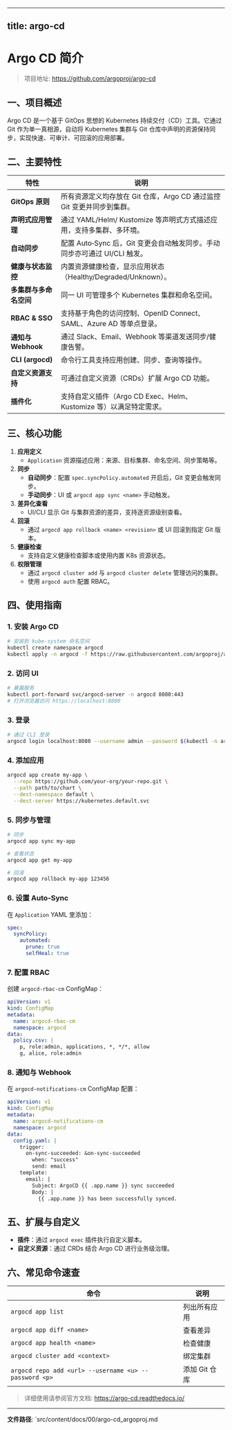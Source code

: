 
---
title: argo-cd
---

# Argo CD 简介

> 项目地址: <https://github.com/argoproj/argo-cd>

## 一、项目概述  
Argo CD 是一个基于 GitOps 思想的 Kubernetes 持续交付（CD）工具。它通过 Git 作为单一真相源，自动将 Kubernetes 集群与 Git 仓库中声明的资源保持同步，实现快速、可审计、可回滚的应用部署。

## 二、主要特性  

| 特性 | 说明 |
|------|------|
| **GitOps 原则** | 所有资源定义均存放在 Git 仓库，Argo CD 通过监控 Git 变更并同步到集群。 |
| **声明式应用管理** | 通过 YAML/Helm/ Kustomize 等声明式方式描述应用，支持多集群、多环境。 |
| **自动同步** | 配置 Auto‑Sync 后，Git 变更会自动触发同步。手动同步亦可通过 UI/CLI 触发。 |
| **健康与状态监控** | 内置资源健康检查，显示应用状态（Healthy/Degraded/Unknown）。 |
| **多集群与多命名空间** | 同一 UI 可管理多个 Kubernetes 集群和命名空间。 |
| **RBAC & SSO** | 支持基于角色的访问控制、OpenID Connect、SAML、Azure AD 等单点登录。 |
| **通知与 Webhook** | 通过 Slack、Email、Webhook 等渠道发送同步/健康告警。 |
| **CLI (argocd)** | 命令行工具支持应用创建、同步、查询等操作。 |
| **自定义资源支持** | 可通过自定义资源（CRDs）扩展 Argo CD 功能。 |
| **插件化** | 支持自定义插件（Argo CD Exec、Helm、Kustomize 等）以满足特定需求。 |

## 三、核心功能  

1. **应用定义**  
   - `Application` 资源描述应用：来源、目标集群、命名空间、同步策略等。  
2. **同步**  
   - **自动同步**：配置 `spec.syncPolicy.automated` 开启后，Git 变更会触发同步。  
   - **手动同步**：UI 或 `argocd app sync <name>` 手动触发。  
3. **差异化查看**  
   - UI/CLI 显示 Git 与集群资源的差异，支持逐资源级别查看。  
4. **回滚**  
   - 通过 `argocd app rollback <name> <revision>` 或 UI 回滚到指定 Git 版本。  
5. **健康检查**  
   - 支持自定义健康检查脚本或使用内置 K8s 资源状态。  
6. **权限管理**  
   - 通过 `argocd cluster add` 与 `argocd cluster delete` 管理访问的集群。  
   - 使用 `argocd auth` 配置 RBAC。  

## 四、使用指南  

### 1. 安装 Argo CD  
```bash
# 安装到 kube-system 命名空间
kubectl create namespace argocd
kubectl apply -n argocd -f https://raw.githubusercontent.com/argoproj/argo-cd/stable/manifests/install.yaml
```

### 2. 访问 UI  
```bash
# 暴露服务
kubectl port-forward svc/argocd-server -n argocd 8080:443
# 打开浏览器访问 https://localhost:8080
```

### 3. 登录  
```bash
# 通过 CLI 登录
argocd login localhost:8080 --username admin --password $(kubectl -n argocd get secret argocd-initial-admin-secret -o jsonpath="{.data.password}" | base64 -d)
```

### 4. 添加应用  
```bash
argocd app create my-app \
  --repo https://github.com/your-org/your-repo.git \
  --path path/to/chart \
  --dest-namespace default \
  --dest-server https://kubernetes.default.svc
```

### 5. 同步与管理  
```bash
# 同步
argocd app sync my-app

# 查看状态
argocd app get my-app

# 回滚
argocd app rollback my-app 123456
```

### 6. 设置 Auto‑Sync  
在 `Application` YAML 里添加：
```yaml
spec:
  syncPolicy:
    automated:
      prune: true
      selfHeal: true
```

### 7. 配置 RBAC  
创建 `argocd-rbac-cm` ConfigMap：
```yaml
apiVersion: v1
kind: ConfigMap
metadata:
  name: argocd-rbac-cm
  namespace: argocd
data:
  policy.csv: |
    p, role:admin, applications, *, */*, allow
    g, alice, role:admin
```

### 8. 通知与 Webhook  
在 `argocd-notifications-cm` ConfigMap 配置：
```yaml
apiVersion: v1
kind: ConfigMap
metadata:
  name: argocd-notifications-cm
  namespace: argocd
data:
  config.yaml: |
    trigger:
      on-sync-succeeded: &on-sync-succeeded
        when: "success"
        send: email
    template:
      email: |
        Subject: ArgoCD {{ .app.name }} sync succeeded
        Body: |
          {{ .app.name }} has been successfully synced.
```

## 五、扩展与自定义  

- **插件**：通过 `argocd exec` 插件执行自定义脚本。  
- **自定义资源**：通过 CRDs 结合 Argo CD 进行业务级治理。  

## 六、常见命令速查  

| 命令 | 说明 |
|------|------|
| `argocd app list` | 列出所有应用 |
| `argocd app diff <name>` | 查看差异 |
| `argocd app health <name>` | 检查健康 |
| `argocd cluster add <context>` | 绑定集群 |
| `argocd repo add <url> --username <u> --password <p>` | 添加 Git 仓库 |

> 详细使用请参阅官方文档: <https://argo-cd.readthedocs.io/>

---

**文件路径**: `src/content/docs/00/argo-cd_argoproj.md